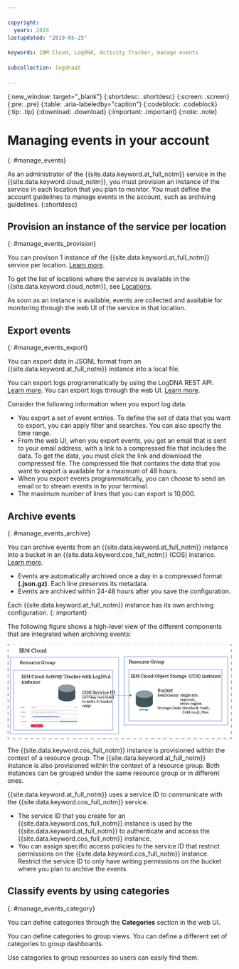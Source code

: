 ```yaml
---

copyright:
  years: 2019
lastupdated: "2019-05-25"

keywords: IBM Cloud, LogDNA, Activity Tracker, manage events

subcollection: logdnaat

---
```


{:new_window: target="_blank"}
{:shortdesc: .shortdesc}
{:screen: .screen}
{:pre: .pre}
{:table: .aria-labeledby="caption"}
{:codeblock: .codeblock}
{:tip: .tip}
{:download: .download}
{:important: .important}
{:note: .note}


# Managing events in your account
{: #manage_events}

As an administrator of the {{site.data.keyword.at_full_notm}} service in the {{site.data.keyword.cloud_notm}}, you must provision an instance of the service in each location that you plan to monitor. You must define the account guidelines to manage events in the account, such as archiving guidelines.
{:shortdesc}


## Provision an instance of the service per location
{: #manage_events_provision}

You can provison 1 instance of the {{site.data.keyword.at_full_notm}} service per location. [Learn more](/docs/services/Activity-Tracker-with-LogDNA?topic=logdnaat-launch).

To get the list of locations where the service is available in the {{site.data.keyword.cloud_notm}}, see [Locations](/docs/services/Activity-Tracker-with-LogDNA?topic=logdnaat-regions).

As soon as an instance is available, events are collected and available for monitoring through the web UI of the service in that location.


## Export events
{: #manage_events_export}

You can export data in JSONL format from an {{site.data.keyword.at_full_notm}} instance into a local file. 

You can export logs programmatically by using the LogDNA REST API. [Learn more](/docs/services/Activity-Tracker-with-LogDNA?topic=logdnaat-export#export_api).
You can export logs through the web UI. [Learn more](/docs/services/Activity-Tracker-with-LogDNA?topic=logdnaat-export#export_ui).

Consider the following information when you export log data:
* You export a set of event entries. To define the set of data that you want to export, you can apply filter and searches. You can also specify the time range. 
* From the web UI, when you export events, you get an email that is sent to your email address, with a link to a compressed file that includes the data. To get the data, you must click the link and download the compressed file. The compressed file that contains the data that you want to export is available for a maximum of 48 hours. 
* When you export events programmatically, you can choose to send an email or to stream events in to your terminal.
* The maximum number of lines that you can export is 10,000.



## Archive events
{: #manage_events_archive}

You can archive events from an {{site.data.keyword.at_full_notm}} instance into a bucket in an {{site.data.keyword.cos_full_notm}} (COS) instance. [Learn more](/docs/services/Activity-Tracker-with-LogDNA?topic=logdnaat-archiving).

* Events are automatically archived once a day in a compressed format **(.json.gz)**. Each line preserves its metadata.
* Events are archived within 24-48 hours after you save the configuration. 

Each {{site.data.keyword.at_full_notm}} instance has its own archiving configuration.
{: important}

The following figure shows a high-level view of the different components that are integrated when archiving events:

![High-level view archiving events](images/archive.png "High-level view archiving events")

The {{site.data.keyword.cos_full_notm}} instance is provisioned within the context of a resource group. The {{site.data.keyword.at_full_notm}} instance is also provisioned within the context of a resource group. Both instances can be grouped under the same resource group or in different ones. 

{{site.data.keyword.at_full_notm}} uses a service ID to communicate with the {{site.data.keyword.cos_full_notm}} service.
* The service ID that you create for an {{site.data.keyword.cos_full_notm}} instance is used by the {{site.data.keyword.at_full_notm}} to authenticate and access the {{site.data.keyword.cos_full_notm}} instance. 
* You can assign specific access policies to the service ID that restrict permissions on the {{site.data.keyword.cos_full_notm}} instance. Restrict the service ID to only have writing permissions on the bucket where you plan to archive the events.


## Classify events by using categories
{: #manage_events_category}

You can define categories through the **Categories** section in the web UI. 

You can define categories to group views. You can define a different set of categories to group dashboards.

Use categories to group resources so users can easily find them. 






